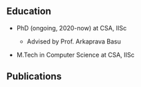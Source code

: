 ## Education

- PhD (ongoing, 2020-now) at CSA, IISc
  - Advised by Prof. Arkaprava Basu

- M.Tech in Computer Science at CSA, IISc


## Publications
